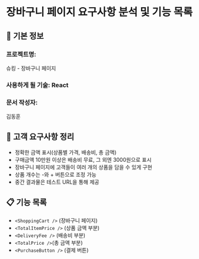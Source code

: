 # 장바구니 페이지 요구사항 분석 및 기능 목록

## 📌 기본 정보
### 프로젝트명: 
슈킹 - 장바구니 페이지

### 사용하게 될 기술: React

### 문서 작성자: 
김동훈

## 📝 고객 요구사항 정리
- 정확한 금액 표시(상품별 가격, 배송비, 총 금액)
- 구매금액 10만원 이상은 배송비 무료, 그 외엔 3000원으로 표시
- 장바구니 페이지에 고객들이 여러 개의 상품을 담을 수 있게 구현
- 상품 개수는 -와 + 버튼으로 조정 가능
- 중간 결과물은 테스트 URL을 통해 제공

## 📋 기능 목록
- `<ShoppingCart />` (장바구니 페이지)
- `<TotalItemPrice />` (상품 금액 부분)
- `<DeliveryFee />` (배송비 부분)
- `<TotalPrice />`(총 금액 부분)
- `<PurchaseButton />` (결제 버튼)
